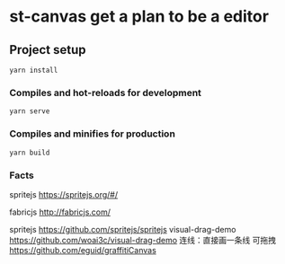 # st-canvas get a plan to be a editor

## Project setup
```
yarn install
```

### Compiles and hot-reloads for development
```
yarn serve
```

### Compiles and minifies for production
```
yarn build
```

### Facts
spritejs https://spritejs.org/#/

fabricjs http://fabricjs.com/



spritejs https://github.com/spritejs/spritejs
visual-drag-demo https://github.com/woai3c/visual-drag-demo
连线：直接画一条线 可拖拽 https://github.com/eguid/graffitiCanvas